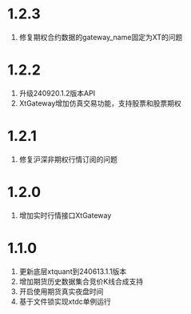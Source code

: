 # 1.2.3

1. 修复期权合约数据的gateway_name固定为XT的问题

# 1.2.2

1. 升级240920.1.2版本API
2. XtGateway增加仿真交易功能，支持股票和股票期权

# 1.2.1

1. 修复沪深非期权行情订阅的问题

# 1.2.0

1. 增加实时行情接口XtGateway

# 1.1.0

1. 更新底层xtquant到240613.1.1版本
2. 增加期货历史数据集合竞价K线合成支持
3. 开启使用期货真实夜盘时间
4. 基于文件锁实现xtdc单例运行